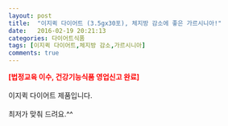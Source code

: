 ```yaml
---
layout: post
title:  "이지퀵 다이어트 (3.5gx30포), 체지방 감소에 좋은 가르시니아!"
date:   2016-02-19 20:21:13
categories: 다이어트식품
tags: [이지퀵 다이어트,체지방 감소,가르시니아]
comments: true
---
```


<strong><span style="color: rgb(255, 0, 0);">[법정교육 이수, 건강기능식품 영업신고 완료]</span></strong>
<br><br>
이지퀵 다이어트 제품입니다.
<br><br>
최저가 맞춰 드려요.^^
<br>
<br>
<img class="image" src="https://4.bp.blogspot.com/-qMIpyTslnCY/W-nDaOAmMkI/AAAAAAAAAwg/K6UvtceYrdEECey-2Bod7vwumpMkIt3jwCLcBGAs/s320/246235734574.jpg" alt=""/>
<br>
<br>
<img class="image" src="http://www.nbbang.co.kr/data/webedit/20170608163826_xpauioid.jpg" alt=""/>
